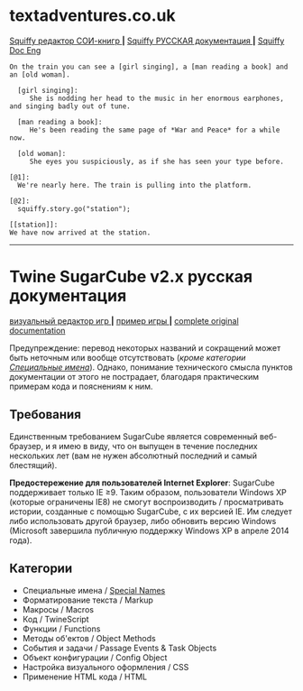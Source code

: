 # textadventures.co.uk
[ Squiffy редактор СОИ-книгр ](http://textadventures.co.uk/squiffy/editor) **|** [ Squiffy РУССКАЯ документация ](squiffy_doc_ru.md) **|** [ Squiffy Doc Eng ](http://docs.textadventures.co.uk/squiffy/)

```
On the train you can see a [girl singing], a [man reading a book] and an [old woman].

  [girl singing]:
     She is nodding her head to the music in her enormous earphones, and singing badly out of tune.

  [man reading a book]:
     He's been reading the same page of *War and Peace* for a while now.

  [old woman]:
     She eyes you suspiciously, as if she has seen your type before.
 
[@1]:
  We're nearly here. The train is pulling into the platform.
 
[@2]:
  squiffy.story.go("station");

[[station]]:
We have now arrived at the station.
```

- - - - - - -

# Twine SugarCube v2.x русская документация
[ визуальный редактор игр ](https://twinery.org) **|** [ пример игры ](https://db.crem.xyz/f/uploads/Uh_est_ro.html) **|** [ complete original documentation ](http://www.motoslave.net/sugarcube/2/)

Предупреждение: перевод некоторых названий и сокращений может быть неточным или вообще отсутствовать (_кроме категории [Специальные имена](https://github.com/Wol4ik/Wol4ik.github.io/blob/master/twine2_engine/tw2_doc_enola.md)_). Однако, понимание технического смысла пунктов документации от этого не пострадает, благодаря практическим примерам кода и пояснениям к ним.
## Требования
Единственным требованием SugarCube является современный веб-браузер, и я имею в виду, что он выпущен в течение последних нескольких лет (вам не нужен абсолютный последний и самый блестящий).

**Предостережение для пользователей Internet Explorer**: SugarCube поддерживает только IE ≥9. Таким образом, пользователи Windows XP (которые ограничены IE8) не смогут воспроизводить / просматривать истории, созданные с помощью SugarCube, с их версией IE. Им следует либо использовать другой браузер, либо обновить версию  Windows (Microsoft завершила публичную поддержку Windows XP в апреле 2014 года).
## Категории
* Специальные имена / [Special Names](https://github.com/Wol4ik/Wol4ik.github.io/blob/master/twine2_engine/tw2_doc_enola.md)
* Форматирование текста / Markup
* Макросы / Macros
* Код / TwineScript
* Функции / Functions
* Методы об'ектов / Object Methods
* События и задачи / Passage Events & Task Objects
* Объект конфигурации / Config Object
* Настройка визуального оформления / CSS
* Применение HTML кода / HTML
